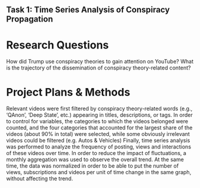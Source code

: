 ## Task 1: Time Series Analysis of Conspiracy Propagation
# Research Questions
How did Trump use conspiracy theories to gain attention on YouTube? What is the trajectory of the dissemination of conspiracy theory-related content?
# Project Plans & Methods
Relevant videos were first filtered by conspiracy theory-related words (e.g., ‘QAnon’, ‘Deep State’, etc.) appearing in titles, descriptions, or tags.
In order to control for variables, the categories to which the videos belonged were counted, and the four categories that accounted for the largest share of the videos (about 90% in total) were selected, while some obviously irrelevant videos could be filtered (e.g. Autos & Vehicles)
Finally, time series analysis was performed to analyze the frequency of posting, views and interactions of these videos over time. In order to reduce the impact of fluctuations, a monthly aggregation was used to observe the overall trend. At the same time, the data was normalized in order to be able to put the number of views, subscriptions and videos per unit of time change in the same graph, without affecting the trend.

